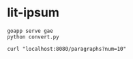 lit-ipsum
=========

    goapp serve gae
    python convert.py

    curl "localhost:8080/paragraphs?num=10"
